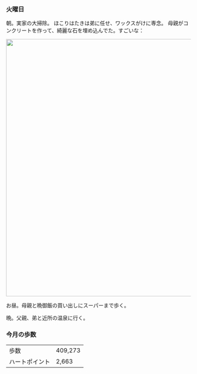 ### 火曜日

朝。実家の大掃除。
ほこりはたきは弟に任せ、ワックスがけに専念。
母親がコンクリートを作って、綺麗な石を埋め込んでた。すごいな：

<img src="https://i.imgur.com/rbhOTFQ.jpeg" width="700">

お昼。母親と晩御飯の買い出しにスーパーまで歩く。

晩。父親、弟と近所の温泉に行く。

### 今月の歩数

|||
|---|---|
|歩数|409,273|
|ハートポイント|2,663|
